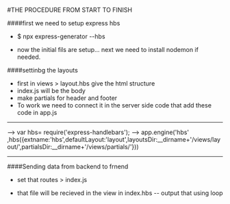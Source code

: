 #THE PROCEDURE FROM START TO FINISH

####first we need to setup express hbs
- $ npx express-generator --hbs

- now the initial fils are setup... next we need to install nodemon if needed.

####settinbg the layouts
- first in views > layout.hbs give the html structure
- index.js will be the body
- make partials for header and footer
- To work we need to connect it in the server side
code that add these code in app.js
----
--> var hbs= require('express-handlebars');
--> app.engine('hbs' ,hbs({extname:'hbs',defaultLayout:'layout',layoutsDir:__dirname+'/views/layout/',partialsDir:__dirname+'/views/partials/'}))

---

####Sending data from backend to frnend
- set that routes > index.js

- that file will be recieved in the view in index.hbs
-- output that using loop